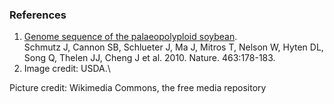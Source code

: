 ### References

1.  [Genome sequence of the palaeopolyploid
    soybean](http://europepmc.org/abstract/MED/20075913).\
    Schmutz J, Cannon SB, Schlueter J, Ma J, Mitros T, Nelson W, Hyten
    DL, Song Q, Thelen JJ, Cheng J et al. 2010. Nature. 463:178-183.
2.  Image credit: USDA.\

Picture credit: Wikimedia Commons, the free media repository
